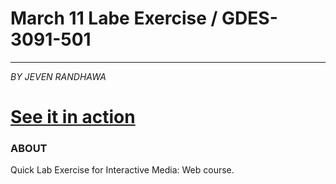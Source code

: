 # March 11 Labe Exercise / GDES-3091-501
---
_BY JEVEN RANDHAWA_

# [See it in action](https://jevendev.github.io/March-11-Lab-Exercise/)

### ABOUT
Quick Lab Exercise for Interactive Media: Web course.
